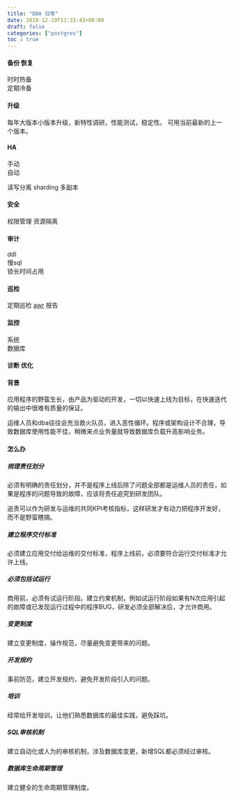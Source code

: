 ```yaml
---
title: "DBA 日常"
date: 2018-12-19T11:33:43+08:00
draft: false
categories: ["postgres"]
toc : true
---
```


#### 备份 恢复
时时热备  
定期冷备 

#### 升级
每年大版本小版本升级，新特性调研，性能测试，稳定性。 可用当前最新的上一个版本。

#### HA
手动  
自动  

读写分离 sharding 多副本

#### 安全   
权限管理 
资源隔离 

#### 审计   
ddl  
慢sql  
锁长时间占用     

#### 巡检  
定期巡检 [awr](postgres/awr) 报告   
  

#### 监控   
系统  
数据库  

#### 诊断 优化



#### 背景

应用程序的野蛮生长，由产品为驱动的开发，一切以快速上线为目标，在快速迭代的输出中很难有质量的保证。

运维人员和dba往往会充当救火队员，进入恶性循环。程序或架构设计不合理，导致数据库使用性能不佳，稍微来点业务量就导致数据库负载升高影响业务。

#### 怎么办

##### 梳理责任划分

必须有明确的责任划分，并不是程序上线后除了问题全部都是运维人员的责任，如果是程序的问题导致的故障，应该将责任追究到研发团队。

追责可以作为研发与运维的共同KPI考核指标，这样研发才有动力把程序开发好，而不是野蛮瞎搞。

##### 建立程序交付标准

必须建立应用交付给运维的交付标准，程序上线前，必须要符合运行交付标准才允许上线。

##### 必须包括试运行

商用前，必须有试运行阶段。建立约束机制，例如试运行阶段如果有N次应用引起的故障或已发现运行过程中的程序BUG，研发必须全部解决后，才允许商用。

##### 变更制度

建立变更制度，操作规范，尽量避免变更带来的问题。

##### 开发规约

事前防范，建立开发规约，避免开发阶段引入的问题。

##### 培训

经常给开发培训，让他们熟悉数据库的最佳实践，避免踩坑。

##### SQL审核机制

建立自动化或人为的审核机制，涉及数据库变更，新增SQL都必须经过审核。

##### 数据库生命周期管理

建立健全的生命周期管理制度。
